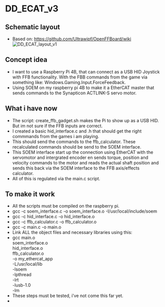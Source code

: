 # DD_ECAT_v3

## Schematic layout 
- Based on: https://github.com/Ultrawipf/OpenFFBoard/wiki
![DD_ECAT_layout_v1](https://github.com/user-attachments/assets/a7c4d775-17ac-4dd2-baf8-e214e4249a90)

## Concept idea

- I want to use a Raspberry Pi 4B, that can connect as a USB HID Joystick with FFB functionality. With the FBB commands from the game via something like: Windows.Gaming.Input.ForceFeedback.
- Using SOEM on my raspberry pi 4B to make it a EtherCAT master that sends commands to the Synapticon ACTLINK-S servo motor.

## What i have now
- The script: create_ffb_gadget.sh makes the Pi to show up as a USB HID. But im not sure if the FFB inputs are correct.
- I created a basic hid_interface.c and .h that should get the right commmands from the games i am playing. 
- This should send the commands to the ffb_calculator. These recalculated commands should be send to the SOEM interface.
- This SOEM interface start up the connection using EtherCAT with the servomotor and intergrated encoder en sends torque, position and velocity commands to the motor and reads the actual shaft position and sends this back via the SOEM interface to the FFB axis/effects calculator.
- All of this is regulated via the main.c script. 

## To make it work
- All the scripts must be compiled on the raspberry pi.
- gcc -c soem_interface.c -o soem_interface.o -I/usr/local/include/soem
- gcc -c hid_interface.c -o hid_interface.o
- gcc -c ffb_calculator.c -o ffb_calculator.o
- gcc -c main.c -o main.o
- Link ALL the object files and necessary libraries using this:
- gcc main.o \
    soem_interface.o \
    hid_interface.o \
    ffb_calculator.o \
    -o my_ethercat_app \
    -L/usr/local/lib \
    -lsoem \
    -lpthread \
    -lrt \
    -lusb-1.0 \
    -lm
- These steps must be tested, i've not come this far yet.
- 
